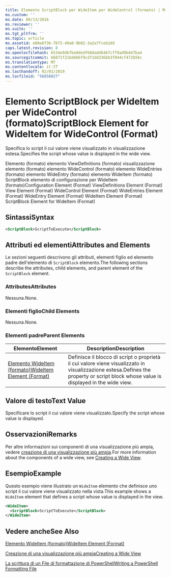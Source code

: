 ```yaml
---
title: Elemento ScriptBlock per WideItem per WideControl (formato) | Microsoft Docs
ms.custom: ''
ms.date: 09/13/2016
ms.reviewer: ''
ms.suite: ''
ms.tgt_pltfrm: ''
ms.topic: article
ms.assetid: e00e8f36-76f2-49a0-9b02-3a2a7fceb2dd
caps.latest.revision: 8
ms.openlocfilehash: 6534e9dbfbe0dedf60dadd6467cff9ad9b447ba4
ms.sourcegitcommit: b6871f21bd666f9cd71dd336bb3f844cf472b56c
ms.translationtype: MT
ms.contentlocale: it-IT
ms.lasthandoff: 02/03/2019
ms.locfileid: "56858027"
---
```

# <a name="scriptblock-element-for-wideitem-for-widecontrol-format"></a><span data-ttu-id="7ebf7-102">Elemento ScriptBlock per WideItem per WideControl (formato)</span><span class="sxs-lookup"><span data-stu-id="7ebf7-102">ScriptBlock Element for WideItem for WideControl (Format)</span></span>

<span data-ttu-id="7ebf7-103">Specifica lo script il cui valore viene visualizzato in visualizzazione estesa.</span><span class="sxs-lookup"><span data-stu-id="7ebf7-103">Specifies the script whose value is displayed in the wide view.</span></span>

<span data-ttu-id="7ebf7-104">Elemento (formato) elemento ViewDefinitions (formato) visualizzazione elemento (formato) elemento WideControl (formato) elemento WideEntries (formato) elemento WideEntry (formato) elemento WideItem (formato) ScriptBlock elemento di configurazione per WideItem (formato)</span><span class="sxs-lookup"><span data-stu-id="7ebf7-104">Configuration Element (Format) ViewDefinitions Element (Format) View Element (Format) WideControl Element (Format) WideEntries Element (Format) WideEntry Element (Format) WideItem Element (Format) ScriptBlock Element for WideItem (Format)</span></span>

## <a name="syntax"></a><span data-ttu-id="7ebf7-105">Sintassi</span><span class="sxs-lookup"><span data-stu-id="7ebf7-105">Syntax</span></span>

```xml
<ScriptBlock>ScriptToExecute</ScriptBlock>
```

## <a name="attributes-and-elements"></a><span data-ttu-id="7ebf7-106">Attributi ed elementi</span><span class="sxs-lookup"><span data-stu-id="7ebf7-106">Attributes and Elements</span></span>

<span data-ttu-id="7ebf7-107">Le sezioni seguenti descrivono gli attributi, elementi figlio ed elemento padre dell'elemento di `ScriptBlock` elemento.</span><span class="sxs-lookup"><span data-stu-id="7ebf7-107">The following sections describe the attributes, child elements, and parent element of the `ScriptBlock` element.</span></span>

### <a name="attributes"></a><span data-ttu-id="7ebf7-108">Attributes</span><span class="sxs-lookup"><span data-stu-id="7ebf7-108">Attributes</span></span>

<span data-ttu-id="7ebf7-109">Nessuna.</span><span class="sxs-lookup"><span data-stu-id="7ebf7-109">None.</span></span>

### <a name="child-elements"></a><span data-ttu-id="7ebf7-110">Elementi figlio</span><span class="sxs-lookup"><span data-stu-id="7ebf7-110">Child Elements</span></span>

<span data-ttu-id="7ebf7-111">Nessuna.</span><span class="sxs-lookup"><span data-stu-id="7ebf7-111">None.</span></span>

### <a name="parent-elements"></a><span data-ttu-id="7ebf7-112">Elementi padre</span><span class="sxs-lookup"><span data-stu-id="7ebf7-112">Parent Elements</span></span>

|<span data-ttu-id="7ebf7-113">Elemento</span><span class="sxs-lookup"><span data-stu-id="7ebf7-113">Element</span></span>|<span data-ttu-id="7ebf7-114">Description</span><span class="sxs-lookup"><span data-stu-id="7ebf7-114">Description</span></span>|
|-------------|-----------------|
|[<span data-ttu-id="7ebf7-115">Elemento WideItem (formato)</span><span class="sxs-lookup"><span data-stu-id="7ebf7-115">WideItem Element (Format)</span></span>](./wideitem-element-for-widecontrol-format.md)|<span data-ttu-id="7ebf7-116">Definisce il blocco di script o proprietà il cui valore viene visualizzato in visualizzazione estesa.</span><span class="sxs-lookup"><span data-stu-id="7ebf7-116">Defines the property or script block whose value is displayed in the wide view.</span></span>|

## <a name="text-value"></a><span data-ttu-id="7ebf7-117">Valore di testo</span><span class="sxs-lookup"><span data-stu-id="7ebf7-117">Text Value</span></span>

<span data-ttu-id="7ebf7-118">Specificare lo script il cui valore viene visualizzato.</span><span class="sxs-lookup"><span data-stu-id="7ebf7-118">Specify the script whose value is displayed.</span></span>

## <a name="remarks"></a><span data-ttu-id="7ebf7-119">Osservazioni</span><span class="sxs-lookup"><span data-stu-id="7ebf7-119">Remarks</span></span>

<span data-ttu-id="7ebf7-120">Per altre informazioni sui componenti di una visualizzazione più ampia, vedere [creazione di una visualizzazione più ampia](./creating-a-wide-view.md).</span><span class="sxs-lookup"><span data-stu-id="7ebf7-120">For more information about the components of a wide view, see [Creating a Wide View](./creating-a-wide-view.md).</span></span>

## <a name="example"></a><span data-ttu-id="7ebf7-121">Esempio</span><span class="sxs-lookup"><span data-stu-id="7ebf7-121">Example</span></span>

<span data-ttu-id="7ebf7-122">Questo esempio viene illustrato un `WideItem` elemento che definisce uno script il cui valore viene visualizzato nella vista.</span><span class="sxs-lookup"><span data-stu-id="7ebf7-122">This example shows a `WideItem` element that defines a script whose value is displayed in the view.</span></span>

```xml
<WideItem>
  <ScriptBlock>ScriptToExecute</ScriptBlock>
</WideItem>
```

## <a name="see-also"></a><span data-ttu-id="7ebf7-123">Vedere anche</span><span class="sxs-lookup"><span data-stu-id="7ebf7-123">See Also</span></span>

[<span data-ttu-id="7ebf7-124">Elemento WideItem (formato)</span><span class="sxs-lookup"><span data-stu-id="7ebf7-124">WideItem Element (Format)</span></span>](./wideitem-element-for-widecontrol-format.md)

[<span data-ttu-id="7ebf7-125">Creazione di una visualizzazione più ampia</span><span class="sxs-lookup"><span data-stu-id="7ebf7-125">Creating a Wide View</span></span>](./creating-a-wide-view.md)

[<span data-ttu-id="7ebf7-126">La scrittura di un File di formattazione di PowerShell</span><span class="sxs-lookup"><span data-stu-id="7ebf7-126">Writing a PowerShell Formatting File</span></span>](./writing-a-powershell-formatting-file.md)
